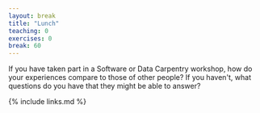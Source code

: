 ```yaml
---
layout: break
title: "Lunch"
teaching: 0
exercises: 0
break: 60
---
```


If you have taken part in a Software or Data Carpentry workshop,
how do your experiences compare to those of other people?
If you haven't,
what questions do you have that they might be able to answer?

{% include links.md %}
